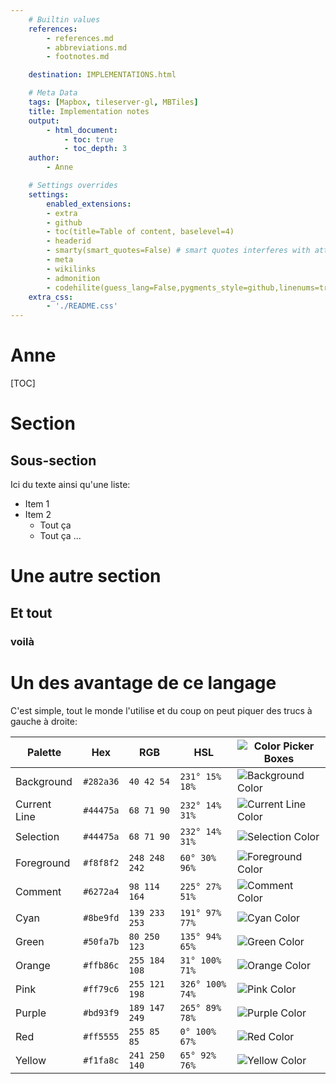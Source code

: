 ```yaml
---
    # Builtin values
    references:
        - references.md
        - abbreviations.md
        - footnotes.md

    destination: IMPLEMENTATIONS.html

    # Meta Data
    tags: [Mapbox, tileserver-gl, MBTiles]
    title: Implementation notes
    output:
        - html_document:
            - toc: true
            - toc_depth: 3
    author:
        - Anne

    # Settings overrides
    settings:
        enabled_extensions:
        - extra
        - github
        - toc(title=Table of content, baselevel=4)
        - headerid
        - smarty(smart_quotes=False) # smart quotes interferes with attr_list
        - meta
        - wikilinks
        - admonition
        - codehilite(guess_lang=False,pygments_style=github,linenums=true)
    extra_css:
        - './README.css'
---
```

<!-- http://www.mkdocs.org/user-guide/configuration/ -->

<h1>Anne</h1>

[TOC]

# Section 
## Sous-section 
Ici du texte ainsi qu'une liste:
- Item 1
- Item 2
    + Tout ça 
    + Tout ça ...

# Une autre section
## Et tout
### voilà

# Un des avantage de ce langage
C'est simple, tout le monde l'utilise et du coup on peut piquer des trucs à gauche à droite:

Palette      | Hex       | RGB           | HSL             | ![Color Picker Boxes](https://draculatheme.com/assets/img/color-boxes/eyedropper.png)
---          | ---       | ---           | ---             | ---
Background   | `#282a36` | `40 42 54`    | `231° 15% 18%`  | ![Background Color](https://draculatheme.com/assets/img/color-boxes/background.png)
Current Line | `#44475a` | `68 71 90`    | `232° 14% 31%`  | ![Current Line Color](https://draculatheme.com/assets/img/color-boxes/current_line.png)
Selection    | `#44475a` | `68 71 90`    | `232° 14% 31%`  | ![Selection Color](https://draculatheme.com/assets/img/color-boxes/selection.png)
Foreground   | `#f8f8f2` | `248 248 242` | `60° 30% 96%`   | ![Foreground Color](https://draculatheme.com/assets/img/color-boxes/foreground.png)
Comment      | `#6272a4` | `98 114 164`  | `225° 27% 51%`  | ![Comment Color](https://draculatheme.com/assets/img/color-boxes/comment.png)
Cyan         | `#8be9fd` | `139 233 253` | `191° 97% 77%`  | ![Cyan Color](https://draculatheme.com/assets/img/color-boxes/cyan.png)
Green        | `#50fa7b` | `80 250 123`  | `135° 94% 65%`  | ![Green Color](https://draculatheme.com/assets/img/color-boxes/green.png)
Orange       | `#ffb86c` | `255 184 108` | `31° 100% 71%`  | ![Orange Color](https://draculatheme.com/assets/img/color-boxes/orange.png)
Pink         | `#ff79c6` | `255 121 198` | `326° 100% 74%` | ![Pink Color](https://draculatheme.com/assets/img/color-boxes/pink.png)
Purple       | `#bd93f9` | `189 147 249` | `265° 89% 78%`  | ![Purple Color](https://draculatheme.com/assets/img/color-boxes/purple.png)
Red          | `#ff5555` | `255 85 85`   | `0° 100% 67%`   | ![Red Color](https://draculatheme.com/assets/img/color-boxes/red.png)
Yellow       | `#f1fa8c` | `241 250 140` | `65° 92% 76%`   | ![Yellow Color](https://draculatheme.com/assets/img/color-boxes/yellow.png)
